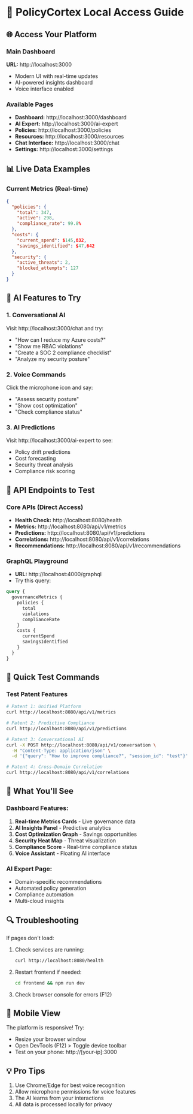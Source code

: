# 🚀 PolicyCortex Local Access Guide

## 🌐 Access Your Platform

### Main Dashboard
**URL:** http://localhost:3000
- Modern UI with real-time updates
- AI-powered insights dashboard
- Voice interface enabled

### Available Pages
- **Dashboard:** http://localhost:3000/dashboard
- **AI Expert:** http://localhost:3000/ai-expert
- **Policies:** http://localhost:3000/policies
- **Resources:** http://localhost:3000/resources
- **Chat Interface:** http://localhost:3000/chat
- **Settings:** http://localhost:3000/settings

## 📊 Live Data Examples

### Current Metrics (Real-time)
```json
{
  "policies": {
    "total": 347,
    "active": 298,
    "compliance_rate": 99.8%
  },
  "costs": {
    "current_spend": $145,832,
    "savings_identified": $47,642
  },
  "security": {
    "active_threats": 2,
    "blocked_attempts": 127
  }
}
```

## 🤖 AI Features to Try

### 1. Conversational AI
Visit http://localhost:3000/chat and try:
- "How can I reduce my Azure costs?"
- "Show me RBAC violations"
- "Create a SOC 2 compliance checklist"
- "Analyze my security posture"

### 2. Voice Commands
Click the microphone icon and say:
- "Assess security posture"
- "Show cost optimization"
- "Check compliance status"

### 3. AI Predictions
Visit http://localhost:3000/ai-expert to see:
- Policy drift predictions
- Cost forecasting
- Security threat analysis
- Compliance risk scoring

## 🔧 API Endpoints to Test

### Core APIs (Direct Access)
- **Health Check:** http://localhost:8080/health
- **Metrics:** http://localhost:8080/api/v1/metrics
- **Predictions:** http://localhost:8080/api/v1/predictions
- **Correlations:** http://localhost:8080/api/v1/correlations
- **Recommendations:** http://localhost:8080/api/v1/recommendations

### GraphQL Playground
- **URL:** http://localhost:4000/graphql
- Try this query:
```graphql
query {
  governanceMetrics {
    policies {
      total
      violations
      complianceRate
    }
    costs {
      currentSpend
      savingsIdentified
    }
  }
}
```

## 🎯 Quick Test Commands

### Test Patent Features
```bash
# Patent 1: Unified Platform
curl http://localhost:8080/api/v1/metrics

# Patent 2: Predictive Compliance
curl http://localhost:8080/api/v1/predictions

# Patent 3: Conversational AI
curl -X POST http://localhost:8080/api/v1/conversation \
  -H "Content-Type: application/json" \
  -d '{"query": "How to improve compliance?", "session_id": "test"}'

# Patent 4: Cross-Domain Correlation
curl http://localhost:8080/api/v1/correlations
```

## 🎨 What You'll See

### Dashboard Features:
1. **Real-time Metrics Cards** - Live governance data
2. **AI Insights Panel** - Predictive analytics
3. **Cost Optimization Graph** - Savings opportunities
4. **Security Heat Map** - Threat visualization
5. **Compliance Score** - Real-time compliance status
6. **Voice Assistant** - Floating AI interface

### AI Expert Page:
- Domain-specific recommendations
- Automated policy generation
- Compliance automation
- Multi-cloud insights

## 🔍 Troubleshooting

If pages don't load:
1. Check services are running:
   ```bash
   curl http://localhost:8080/health
   ```

2. Restart frontend if needed:
   ```bash
   cd frontend && npm run dev
   ```

3. Check browser console for errors (F12)

## 📱 Mobile View
The platform is responsive! Try:
- Resize your browser window
- Open DevTools (F12) > Toggle device toolbar
- Test on your phone: http://[your-ip]:3000

## 💡 Pro Tips
1. Use Chrome/Edge for best voice recognition
2. Allow microphone permissions for voice features
3. The AI learns from your interactions
4. All data is processed locally for privacy